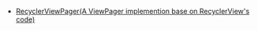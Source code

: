 - [RecyclerViewPager(A ViewPager implemention base on RecyclerView's code)](https://github.com/lsjwzh/RecyclerViewPager)
